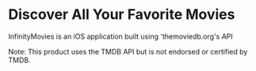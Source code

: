 # Discover All Your Favorite Movies
InfinityMovies is an iOS application built using 'themoviedb.org's API




Note: This product uses the TMDB API but is not endorsed or certified by TMDB.

